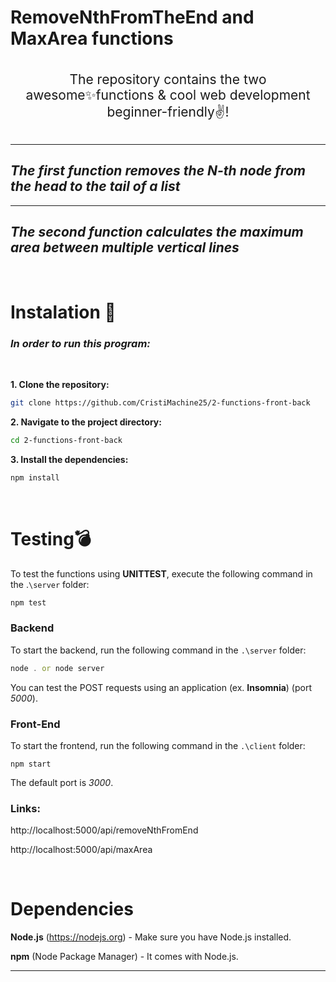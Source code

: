 # RemoveNthFromTheEnd and MaxArea functions
<br>
<div align= "center" style="font-size: 150%;">
    The repository contains the two awesome✨functions & cool web development
    beginner-friendly✌️!
</div>
<br>

-----------

## *The first function removes the N-th node from the head to the tail of a list*
---
## *The second function calculates the maximum area between multiple vertical lines*
<br />

# Instalation 🦾

### *In order to run this program:*
<br />

**1. Clone the repository:**

   ```bash
   git clone https://github.com/CristiMachine25/2-functions-front-back
   ```
**2. Navigate to the project directory:**

```bash
cd 2-functions-front-back
```
**3. Install the dependencies:**
```bash
npm install
```
<br />

# Testing💣

 To test the functions using **UNITTEST**, execute the following command in the .`\server` folder:
```javascript
npm test
```
 ### **Backend**
 To start the backend, run the following command in the `.\server` folder:
 ```javascript
 node . or node server
 ```
 You can test the POST requests using an application (ex. **Insomnia**) (port *5000*).

 ### **Front-End**
To start the frontend, run the following command in the `.\client` folder:
```
npm start
```
The default port is *3000*.

### **Links:**
http://localhost:5000/api/removeNthFromEnd

http://localhost:5000/api/maxArea

<br />

# Dependencies
**Node.js** (https://nodejs.org) - Make sure you have Node.js installed.

**npm** (Node Package Manager) - It comes with Node.js.

------------
